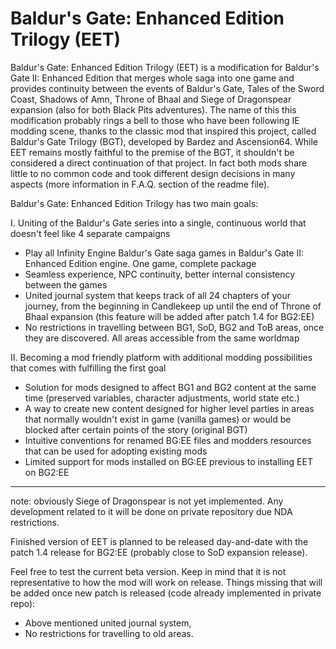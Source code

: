 # Baldur's Gate: Enhanced Edition Trilogy (EET)

Baldur's Gate: Enhanced Edition Trilogy (EET) is a modification for Baldur's Gate II: Enhanced Edition that merges whole saga into one game and provides continuity between the events of Baldur's Gate, Tales of the Sword Coast, Shadows of Amn, Throne of Bhaal and Siege of Dragonspear expansion (also for both Black Pits adventures). The name of this this modification probably rings a bell to those who have been following IE modding scene, thanks to the classic mod that inspired this project, called Baldur's Gate Trilogy (BGT), developed by Bardez and Ascension64. While EET remains mostly faithful to the premise of the BGT, it shouldn't be considered a direct continuation of that project. In fact both mods share little to no common code and took different design decisions in many aspects (more information in F.A.Q. section of the readme file).

Baldur's Gate: Enhanced Edition Trilogy has two main goals:

I. Uniting of the Baldur's Gate series into a single, continuous world that doesn't feel like 4 separate campaigns
- Play all Infinity Engine Baldur's Gate saga games in Baldur's Gate II: Enhanced Edition engine. One game, complete package
- Seamless experience, NPC continuity, better internal consistency between the games
- United journal system that keeps track of all 24 chapters of your journey, from the beginning in Candlekeep up until the end of Throne of Bhaal expansion (this feature will be added after patch 1.4 for BG2:EE)
- No restrictions in travelling between BG1, SoD, BG2 and ToB areas, once they are discovered. All areas accessible from the same worldmap

II. Becoming a mod friendly platform with additional modding possibilities that comes with fulfilling the first goal
- Solution for mods designed to affect BG1 and BG2 content at the same time (preserved variables, character adjustments, world state etc.)
- A way to create new content designed for higher level parties in areas that normally wouldn't exist in game (vanilla games) or would be blocked after certain points of the story (original BGT)
- Intuitive conventions for renamed BG:EE files and modders resources that can be used for adopting existing mods
- Limited support for mods installed on BG:EE previous to installing EET on BG2:EE

-------------

note: obviously Siege of Dragonspear is not yet implemented. Any development related to it will be done on private repository due NDA restrictions.

Finished version of EET is planned to be released day-and-date with the patch 1.4 release for BG2:EE (probably close to SoD expansion release).

Feel free to test the current beta version. Keep in mind that it is not representative to how the mod will work on release. Things missing that will be added once new patch is released (code already implemented in private repo):
- Above mentioned united journal system,
- No restrictions for travelling to old areas.